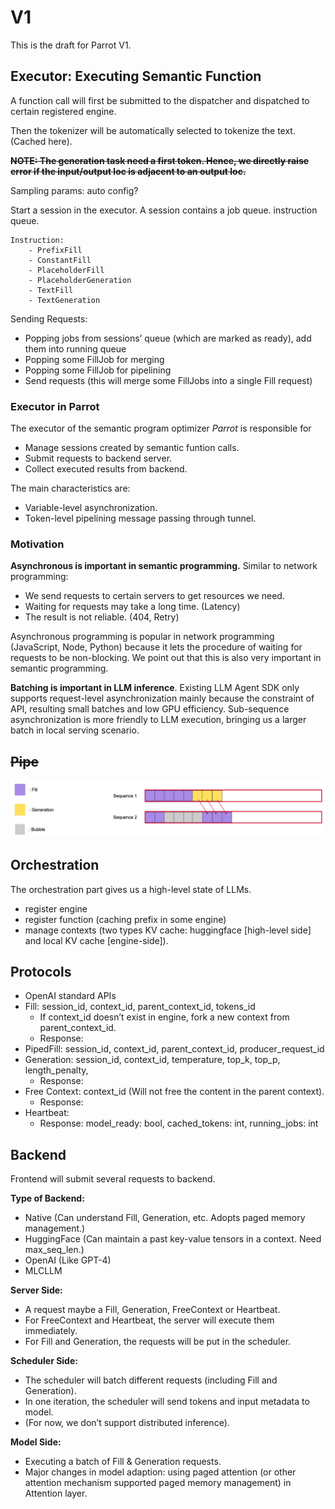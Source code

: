 # V1

This is the draft for Parrot V1.

## Executor: Executing Semantic Function

A function call will first be submitted to the dispatcher and dispatched to certain registered engine.

Then the tokenizer will be automatically selected to tokenize the text. (Cached here).

**~~NOTE: The generation task need a first token. Hence, we directly raise error if the input/output loc is adjacent to an output loc.~~**

Sampling params: auto config?

Start a session in the executor. A session contains a job queue.  instruction queue.

```
Instruction:
    - PrefixFill
    - ConstantFill
    - PlaceholderFill
    - PlaceholderGeneration
    - TextFill
    - TextGeneration
```

Sending Requests:

- Popping jobs from sessions’ queue (which are marked as ready), add them into running queue
- Popping some FillJob for merging
- Popping some FillJob for pipelining
- Send requests (this will merge some FillJobs into a single Fill request)

### Executor in Parrot

The executor of the semantic program optimizer *Parrot* is responsible for 

- Manage sessions created by semantic funtion calls.
- Submit requests to backend server.
- Collect executed results from backend.

The main characteristics are:

- Variable-level asynchronization.
- Token-level pipelining message passing through tunnel.

### Motivation

**Asynchronous is important in semantic programming.** Similar to network programming:

- We send requests to certain servers to get resources we need.
- Waiting for requests may take a long time. (Latency)
- The result is not reliable. (404, Retry)

Asynchronous programming is popular in network programming (JavaScript, Node, Python) because it lets the procedure of waiting for requests to be non-blocking. We point out that this is 
also very important in semantic programming.

**Batching is important in LLM inference**. Existing LLM Agent SDK only supports
request-level asynchronization mainly because the constraint of API, resulting small batches 
and low GPU efficiency. Sub-sequence asynchronization is more friendly to LLM execution, bringing us a larger batch in local serving scenario.

## ~~Pipe~~

![](../assets/v1-token-pipe.png)


## Orchestration

The orchestration part gives us a high-level state of LLMs.

- register engine
- register function (caching prefix in some engine)
- manage contexts (two types KV cache: huggingface [high-level side] and local KV cache [engine-side]).


## Protocols

- OpenAI standard APIs
- Fill: session_id, context_id, parent_context_id, tokens_id
    - If context_id doesn’t exist in engine, fork a new context from parent_context_id.
    - Response:
- PipedFill: session_id, context_id,  parent_context_id, producer_request_id
- Generation: session_id, context_id, temperature, top_k, top_p, length_penalty,
    - Response:
- Free Context: context_id (Will not free the content in the parent context).
    - Response:
- Heartbeat:
    - Response: model_ready: bool, cached_tokens: int, running_jobs: int


## Backend

Frontend will submit several requests to backend.

**Type of Backend:**

- Native (Can understand Fill, Generation, etc. Adopts paged memory management.)
- HuggingFace (Can maintain a past key-value tensors in a context. Need max_seq_len.)
- OpenAI (Like GPT-4)
- MLCLLM

**Server Side:**

- A request maybe a Fill, Generation, FreeContext or Heartbeat.
- For FreeContext and Heartbeat, the server will execute them immediately.
- For Fill and Generation, the requests will be put in the scheduler.

**Scheduler Side:**

- The scheduler will batch different requests (including Fill and Generation).
- In one iteration, the scheduler will send tokens and input metadata to model.
- (For now, we don’t support distributed inference).

**Model Side:**

- Executing a batch of Fill & Generation requests.
- Major changes in model adaption: using paged attention (or other attention mechanism supported paged memory management) in Attention layer.

